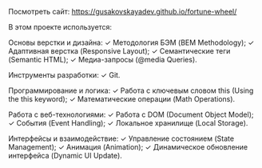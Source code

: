 Посмотреть сайт: https://gusakovskayadev.github.io/fortune-wheel/

В этом проекте используется:

  Основы верстки и дизайна:
    ✓ Методология БЭМ (BEM Methodology);
    ✓ Адаптивная верстка (Responsive Layout);
    ✓ Семантические теги (Semantic HTML);
    ✓ Медиа-запросы (@media Queries).
    
  Инструменты разработки:
    ✓ Git.
    
  Программирование и логика:
    ✓ Работа с ключевым словом this (Using the this keyword);
    ✓ Математические операции (Math Operations).
    
  Работа с веб-технологиями:
    ✓ Работа с DOM (Document Object Model);
    ✓ События (Event Handling);
    ✓ Локальное хранилище (Local Storage).
    
  Интерфейсы и взаимодействие:
    ✓ Управление состоянием (State Management);
    ✓ Анимация (Animation);
    ✓ Динамическое обновление интерфейса (Dynamic UI Update).
